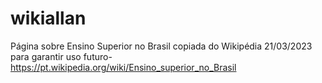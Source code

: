 # wikiallan
Página sobre Ensino Superior no Brasil copiada do Wikipédia 21/03/2023 para garantir uso futuro- https://pt.wikipedia.org/wiki/Ensino_superior_no_Brasil
